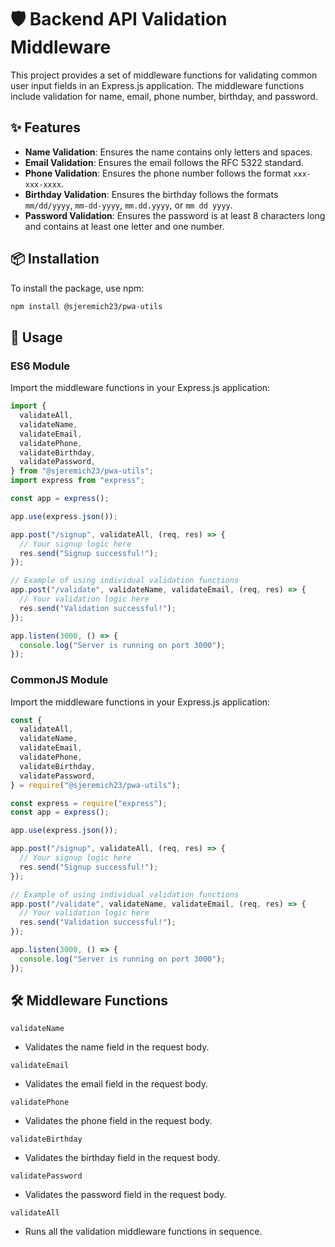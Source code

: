 # 🛡️ Backend API Validation Middleware

This project provides a set of middleware functions for validating common user input fields in an Express.js application. The middleware functions include validation for name, email, phone number, birthday, and password.

## ✨ Features

- **Name Validation**: Ensures the name contains only letters and spaces.
- **Email Validation**: Ensures the email follows the RFC 5322 standard.
- **Phone Validation**: Ensures the phone number follows the format `xxx-xxx-xxxx`.
- **Birthday Validation**: Ensures the birthday follows the formats `mm/dd/yyyy`, `mm-dd-yyyy`, `mm.dd.yyyy`, or `mm dd yyyy`.
- **Password Validation**: Ensures the password is at least 8 characters long and contains at least one letter and one number.

## 📦 Installation

To install the package, use npm:

```bash
npm install @sjeremich23/pwa-utils
```

## 🚀 Usage

### ES6 Module

Import the middleware functions in your Express.js application:

```javascript
import {
  validateAll,
  validateName,
  validateEmail,
  validatePhone,
  validateBirthday,
  validatePassword,
} from "@sjeremich23/pwa-utils";
import express from "express";

const app = express();

app.use(express.json());

app.post("/signup", validateAll, (req, res) => {
  // Your signup logic here
  res.send("Signup successful!");
});

// Example of using individual validation functions
app.post("/validate", validateName, validateEmail, (req, res) => {
  // Your validation logic here
  res.send("Validation successful!");
});

app.listen(3000, () => {
  console.log("Server is running on port 3000");
});
```

### CommonJS Module

Import the middleware functions in your Express.js application:

```javascript
const {
  validateAll,
  validateName,
  validateEmail,
  validatePhone,
  validateBirthday,
  validatePassword,
} = require("@sjeremich23/pwa-utils");

const express = require("express");
const app = express();

app.use(express.json());

app.post("/signup", validateAll, (req, res) => {
  // Your signup logic here
  res.send("Signup successful!");
});

// Example of using individual validation functions
app.post("/validate", validateName, validateEmail, (req, res) => {
  // Your validation logic here
  res.send("Validation successful!");
});

app.listen(3000, () => {
  console.log("Server is running on port 3000");
});
```

## 🛠️ Middleware Functions

`validateName`

- Validates the name field in the request body.

`validateEmail`

- Validates the email field in the request body.

`validatePhone`

- Validates the phone field in the request body.

`validateBirthday`

- Validates the birthday field in the request body.

`validatePassword`

- Validates the password field in the request body.

`validateAll`

- Runs all the validation middleware functions in sequence.
